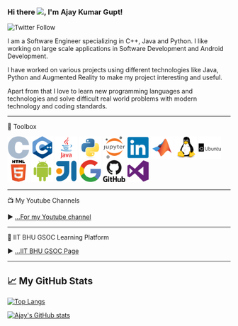 ### Hi there <img src="https://raw.githubusercontent.com/MartinHeinz/MartinHeinz/master/wave.gif" width="30px">, I'm Ajay Kumar Gupt!
![Twitter Follow](https://img.shields.io/twitter/follow/4j4ycfd?label=Follow%20me%20on%20tweeter&style=social)

I am a Software Engineer specializing in C++, Java and Python. I like working on large scale applications in Software Development and Android Development.

I have worked on various projects using different technologies like Java, Python and Augmented Reality to make my project interesting and useful.

Apart from that I love to learn new programming languages and technologies and solve difficult real world problems with modern technology and coding standards.

***

🧰 Toolbox

<img src="https://github.com/devicons/devicon/blob/master/icons/c/c-original.svg" alt="C logo" width="50" height="50"> <img src="https://github.com/devicons/devicon/blob/master/icons/cplusplus/cplusplus-original.svg" alt="C++ logo" width="50" height="50"> <img src="https://github.com/devicons/devicon/blob/master/icons/java/java-original-wordmark.svg" alt="Java logo" width="50" height="50"> <img src="https://github.com/devicons/devicon/blob/master/icons/python/python-original.svg" alt="Python logo" width="50" height="50"> <img src="https://github.com/devicons/devicon/blob/master/icons/jupyter/jupyter-original-wordmark.svg" alt="Jupyter logo" width="50" height="50"> <img src="https://github.com/devicons/devicon/blob/master/icons/linkedin/linkedin-original.svg" alt="LinkedIn logo" width="50" height="50"> <img src="https://github.com/devicons/devicon/blob/master/icons/matlab/matlab-original.svg" alt="MATLAB logo" width="50" height="50"> <img src="https://github.com/devicons/devicon/blob/master/icons/linux/linux-original.svg" alt="Linux logo" width="50" height="50"> <img src="https://github.com/devicons/devicon/blob/master/icons/ubuntu/ubuntu-plain-wordmark.svg" alt="Ubuntu logo" width="50" height="50"> <img src="https://github.com/devicons/devicon/blob/master/icons/html5/html5-original-wordmark.svg" alt="HTML5 logo" width="50" height="50"> <img src="https://github.com/devicons/devicon/blob/master/icons/android/android-original.svg" alt="Android logo" width="50" height="50"> <img src="https://github.com/devicons/devicon/blob/master/icons/intellij/intellij-original.svg" alt="Intellij logo" width="50" height="50">  <img src="https://github.com/devicons/devicon/blob/master/icons/google/google-original.svg" alt="Google logo" width="50" height="50"> <img src="https://github.com/devicons/devicon/blob/master/icons/github/github-original-wordmark.svg" alt="GitHub logo" width="50" height="50"> <img src="https://github.com/devicons/devicon/blob/master/icons/visualstudio/visualstudio-plain.svg" alt="VisualStudio logo" width="50" height="50">

***

📺 My Youtube Channels

▶️ [...For my Youtube channel](https://www.youtube.com/channel/UCo6VyFLg3nyXYTwpdry1Kkg)


***

📘 IIT BHU GSOC Learning Platform

▶️ [...IIT BHU GSOC Page](https://www.notion.so/CSOC-2020-Dev-0f384f652ab2462f9102d59f6a747cd5)

---

## &#x1f4c8; My GitHub Stats

[![Top Langs](https://github-readme-stats.vercel.app/api/top-langs/?username=Ajay3007&hide=java,html,css&theme=radical)](https://github.com/anuraghazra/github-readme-stats)

[![Ajay's GitHub stats](https://github-readme-stats.vercel.app/api?username=Ajay3007&theme=radical)](https://github.com/anuraghazra/github-readme-stats)

<!--
**Ajay3007/Ajay3007** is a ✨ _special_ ✨ repository because its `README.md` (this file) appears on your GitHub profile.

Here are some ideas to get you started:

- 🔭 I’m currently working on ...
- 🌱 I’m currently learning ...
- 👯 I’m looking to collaborate on ...
- 🤔 I’m looking for help with ...
- 💬 Ask me about ...
- 📫 How to reach me: ...
- 😄 Pronouns: ...
- ⚡ Fun fact: ...
-->
